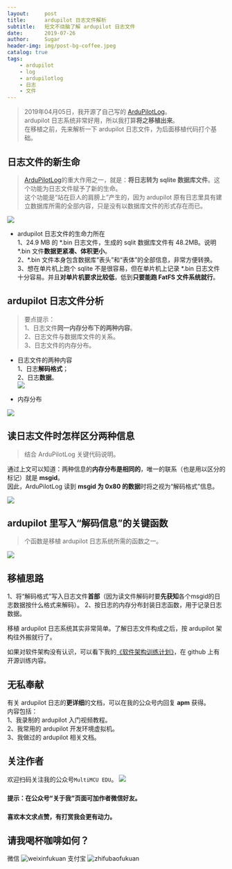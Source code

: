 ```yaml
---
layout:     post
title:      ardupilot 日志文件解析
subtitle:   短文不烧脑了解 ardupilot 日志文件
date:       2019-07-26
author:     Sugar
header-img: img/post-bg-coffee.jpeg
catalog: true
tags:
    - ardupilot
    - log
    - ardupilotlog
    - 日志
    - 文件
---
```


> 2019年04月05日，我开源了自己写的 [ArduPilotLog](https://github.com/SuWeipeng/ArduPilotLog)。<br>
> ardupilot 日志系统非常好用，所以我打算**将之移植出来**。<br>
> 在移植之前，先来解析一下 ardupilot 日志文件，为后面移植代码打个基础。

日志文件的新生命
--
> [ArduPilotLog](https://github.com/SuWeipeng/ArduPilotLog)的重大作用之一，就是：**将日志转为 sqlite 数据库文件**。这个功能为日志文件赋予了新的生命。<br>
> 这个功能是“站在巨人的肩膀上”产生的，因为 ardupilot 原有日志里具有建立数据库所需的全部内容，只是没有以数据库文件的形式存在而已。

![](https://github.com/SuWeipeng/img/raw/master/1_ArduPilotLog/function_1.jpg)

* ardupilot 日志文件的生命力所在<br>
1、24.9 MB 的 *.bin 日志文件，生成的 sqlit 数据库文件有 48.2MB。说明 *.bin 文件**数据更紧凑、体积更小**。<br>
2、\*.bin 文件本身包含数据库“表头”和“表体”的全部信息，非常方便转换。<br>
3、想在单片机上跑个 sqlite 不是很容易，但在单片机上记录 *.bin 日志文件十分容易。并且**对单片机要求比较低**，低到**只要能跑 FatFS 文件系统就行**。

ardupilot 日志文件分析
---
> 要点提示：<br>
> 1、日志文件**同一内存分布下的两种内容**。<br>
> 2、日志文件与数据库文件的关系。<br>
> 3、日志文件的内存分布。<br>

* 日志文件的两种内容<br>
1、日志**解码格式**；<br>
2、日志**数据**。<br>
![](https://github.com/SuWeipeng/img/raw/master/1_ArduPilotLog/file_1.jpg)

* 内存分布<br>

![](https://github.com/SuWeipeng/img/raw/master/1_ArduPilotLog/mem_1.jpg)

读日志文件时怎样区分两种信息
---
> 结合 ArduPilotLog 关键代码说明。

通过上文可以知道：两种信息的**内存分布是相同的**，唯一的联系（也是用以区分的标记）就是 **msgid**。<br>
因此，ArduPilotLog 读到 **msgid 为 0x80 的数据**时将之视为“解码格式”信息。<br>

![](https://github.com/SuWeipeng/img/raw/master/1_ArduPilotLog/code_1.jpg)

ardupilot 里写入“解码信息”的关键函数
---
> 个函数是移植 ardupilot 日志系统所需的函数之一。<br>

![](https://github.com/SuWeipeng/img/raw/master/1_ArduPilotLog/code_2.jpg)

移植思路
---
1、将“解码格式”写入日志文件**首部**（因为读文件解码时要**先获知**各个msgid的日志数据按什么格式来解码）。
2、按日志的内存分布封装日志函数，用于记录日志数据。

移植 ardupilot 日志系统其实非常简单。了解日志文件构成之后，按 ardupilot 架构往外搬就行了。

如果对软件架构没有认识，可以看下我的[《软件架构训练计划》](https://mp.weixin.qq.com/s/6wM1kMKWpOJxBatzTNxShQ)，在 github 上有开源训练内容。

无私奉献
---
有关 ardupilot 日志的**更详细**的文档，可以在我的公众号内回复 **apm** 获得。<br>
内容包括：<br>
1、我录制的 ardupilot 入门视频教程。<br>
2、我常用的 ardupilot 开发环境虚拟机。<br>
3、我做过的 ardupilot 相关文档。

关注作者
---
欢迎扫码关注我的公众号`MultiMCU EDU`。
![](https://github.com/SuWeipeng/img/raw/master/gongzonghao.jpg)
### `提示：在公众号“关于我”页面可加作者微信好友。`
### `喜欢本文求点赞，有打赏我会更有动力。`

请我喝杯咖啡如何？
---
微信
![weixinfukuan](https://github.com/SuWeipeng/img/raw/master/weixinfukuan.jpg)
支付宝
![zhifubaofukuan](https://github.com/SuWeipeng/img/raw/master/zhifubaofukuan.jpg)